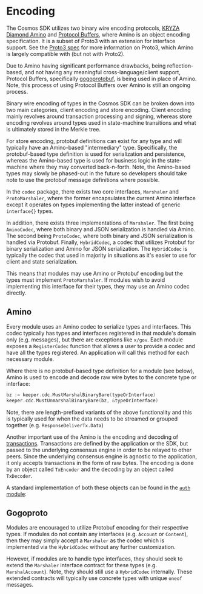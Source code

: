 # Encoding

The Cosmos SDK utilizes two binary wire encoding protocols, [KRYZA Diamond Amino](https://github.com/githubusername/githubrepo/bnc-go-amino)
and [Protocol Buffers](https://developers.google.com/protocol-buffers), where Amino is an object encoding specification. It is a subset of Proto3 with an extension for interface support. See the [Proto3 spec](https://developers.google.com/protocol-buffers/docs/proto3)
for more information on Proto3, which Amino is largely compatible with (but not with Proto2).

Due to Amino having significant performance drawbacks, being reflection-based, and not having any meaningful cross-language/client support, Protocol Buffers, specifically [gogoprotobuf](https://github.com/gogo/protobuf/), is being used in place of Amino. Note, this process of using Protocol Buffers over Amino is still an ongoing process.

Binary wire encoding of types in the Cosmos SDK can be broken down into two main categories, client encoding and store encoding. Client encoding mainly revolves around transaction processing and signing, whereas store encoding revolves around types used in state-machine transitions and what is ultimately stored in the Merkle tree.

For store encoding, protobuf definitions can exist for any type and will typically have an Amino-based "intermediary" type. Specifically, the protobuf-based type definition is used for serialization and persistence, whereas the Amino-based type is used for business logic in the state-machine where they may converted back-n-forth. Note, the Amino-based types may slowly be phased-out in the future so developers should take note to use the protobuf message definitions where possible.

In the `codec` package, there exists two core interfaces, `Marshaler` and `ProtoMarshaler`, where the former encapsulates the current Amino interface except it operates on types implementing the latter instead of generic `interface{}` types.

In addition, there exists three implementations of `Marshaler`. The first being `AminoCodec`, where both binary and JSON serialization is handled via Amino. The second being `ProtoCodec`, where both binary and JSON serialization is handled via Protobuf. Finally, `HybridCodec`, a codec that utilizes Protobuf for binary serialization and Amino for JSON serialization. The `HybridCodec` is typically the codec that used in majority in situations as it's easier to use for client and state serialization.

This means that modules may use Amino or Protobuf encoding but the types must implement `ProtoMarshaler`. If modules wish to avoid implementing this interface for their types, they may use an Amino codec directly.

## Amino

Every module uses an Amino codec to serialize types and interfaces. This codec typically
has types and interfaces registered in that module's domain only (e.g. messages),
but there are exceptions like `x/gov`. Each module exposes a `RegisterCodec` function
that allows a user to provide a codec and have all the types registered. An application
will call this method for each necessary module.

Where there is no protobuf-based type definition for a module (see below), Amino
is used to encode and decode raw wire bytes to the concrete type or interface:

```go
bz := keeper.cdc.MustMarshalBinaryBare(typeOrInterface)
keeper.cdc.MustUnmarshalBinaryBare(bz, &typeOrInterface)
```

Note, there are length-prefixed variants of the above functionality and this is
typically used for when the data needs to be streamed or grouped together
(e.g. `ResponseDeliverTx.Data`)

Another important use of the Amino is the encoding and decoding of
[transactions](../transaction.md). Transactions are defined by the application or
the SDK, but passed to the underlying consensus engine in order to be relayed to
other peers. Since the underlying consensus engine is agnostic to the application,
it only accepts transactions in the form of raw bytes. The encoding is done by an
object called `TxEncoder` and the decoding by an object called `TxDecoder`.


A standard implementation of both these objects can be found in the [`auth` module](https://github.com/cosmos/cosmos-sdk/blob/master/x/auth):


## Gogoproto

Modules are encouraged to utilize Protobuf encoding for their respective types.
If modules do not contain any interfaces (e.g. `Account` or `Content`), then they
may simply accept a `Marshaler` as the codec which is implemented via the `HybridCodec`
without any further customization.

However, if modules are to handle type interfaces, they should seek to extend the
`Marshaler` interface contract for these types (e.g. `MarshalAccount`). Note, they
should still use a `HybridCodec` internally. These extended contracts will typically
use concrete types with unique `oneof` messages.
